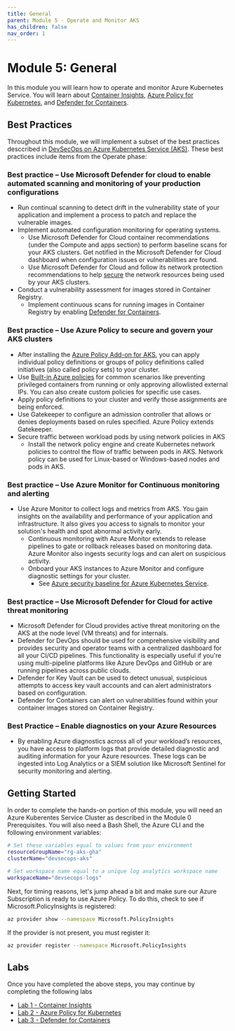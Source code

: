 ```yaml
---
title: General
parent: Module 5 - Operate and Monitor AKS
has_children: false
nav_order: 1
---
```


# Module 5: General
In this module you will learn how to operate and monitor Azure Kubernetes Service.  You will learn about [Container Insights](https://learn.microsoft.com/en-us/azure/azure-monitor/containers/container-insights-overview), [Azure Policy for Kubernetes](https://learn.microsoft.com/en-us/azure/governance/policy/concepts/policy-for-kubernetes), and [Defender for Containers](https://learn.microsoft.com/en-us/azure/defender-for-cloud/defender-for-containers-introduction).

## Best Practices
Throughout this module, we will implement a subset of the best practices desccribed in [DevSecOps on Azure Kubernetes Service (AKS)](https://learn.microsoft.com/en-us/azure/architecture/guide/devsecops/devsecops-on-aks).  These best practices include items from the Operate phase:

### Best practice – Use Microsoft Defender for cloud to enable automated scanning and monitoring of your production configurations
- Run continual scanning to detect drift in the vulnerability state of your application and implement a process to patch and replace the vulnerable images.
- Implement automated configuration monitoring for operating systems.
  - Use Microsoft Defender for Cloud container recommendations (under the Compute and apps section) to perform baseline scans for your AKS clusters. Get notified in the Microsoft Defender for Cloud dashboard when configuration issues or vulnerabilities are found.
  - Use Microsoft Defender for Cloud and follow its network protection recommendations to help [secure](https://learn.microsoft.com/en-us/azure/defender-for-cloud/protect-network-resources) the network resources being used by your AKS clusters.
- Conduct a vulnerability assessment for images stored in Container Registry.
  - Implement continuous scans for running images in Container Registry by enabling [Defender for Containers](https://learn.microsoft.com/en-us/azure/defender-for-cloud/defender-for-containers-vulnerability-assessment-azure).

### Best practice – Use Azure Policy to secure and govern your AKS clusters
- After installing the [Azure Policy Add-on for AKS](https://learn.microsoft.com/en-us/azure/aks/use-azure-policy), you can apply individual policy definitions or groups of policy definitions called initiatives (also called policy sets) to your cluster.
- Use [Built-in Azure policies](https://learn.microsoft.com/en-us/azure/aks/policy-reference) for common scenarios like preventing privileged containers from running or only approving allowlisted external IPs. You can also create custom policies for specific use cases.
- Apply policy definitions to your cluster and verify those assignments are being enforced.
- Use Gatekeeper to configure an admission controller that allows or denies deployments based on rules specified. Azure Policy extends Gatekeeper.
- Secure traffic between workload pods by using network policies in AKS
  - Install the network policy engine and create Kubernetes network policies to control the flow of traffic between pods in AKS. Network policy can be used for Linux-based or Windows-based nodes and pods in AKS.

### Best practice – Use Azure Monitor for Continuous monitoring and alerting
- Use Azure Monitor to collect logs and metrics from AKS. You gain insights on the availability and performance of your application and infrastructure. It also gives you access to signals to monitor your solution's health and spot abnormal activity early.
  - Continuous monitoring with Azure Monitor extends to release pipelines to gate or rollback releases based on monitoring data. Azure Monitor also ingests security logs and can alert on suspicious activity.
  - Onboard your AKS instances to Azure Monitor and configure diagnostic settings for your cluster.
    - See [Azure security baseline for Azure Kubernetes Service](https://learn.microsoft.com/en-us/security/benchmark/azure/baselines/aks-security-baseline).

### Best practice – Use Microsoft Defender for Cloud for active threat monitoring
- Microsoft Defender for Cloud provides active threat monitoring on the AKS at the node level (VM threats) and for internals.
- Defender for DevOps should be used for comprehensive visibility and provides security and operator teams with a centralized dashboard for all your CI/CD pipelines. This functionality is especially useful if you're using multi-pipeline platforms like Azure DevOps and GitHub or are running pipelines across public clouds.
- Defender for Key Vault can be used to detect unusual, suspicious attempts to access key vault accounts and can alert administrators based on configuration.
- Defender for Containers can alert on vulnerabilities found within your container images stored on Container Registry.

### Best Practice – Enable diagnostics on your Azure Resources
- By enabling Azure diagnostics across all of your workload’s resources, you have access to platform logs that provide detailed diagnostic and auditing information for your Azure resources. These logs can be ingested into Log Analytics or a SIEM solution like Microsoft Sentinel for security monitoring and alerting.

## Getting Started
In order to complete the hands-on portion of this module, you will need an Azure Kuberentes Service Cluster as described in the Module 0 Prerequisites.  You will also need a Bash Shell, the Azure CLI and the following environment variables:

```bash
# Set these variables equal to values from your environment
resourceGroupName="rg-aks-gha"
clusterName="devsecops-aks"

# Set workspace name equal to a unique log analytics workspace name
workspaceName="devsecops-logs" 
``` 

Next, for timing reasons, let's jump ahead a bit and make sure our Azure Subscription is ready to use Azure Policy.  To do this, check to see if Microsoft.PolicyInsights is registered:
```bash
az provider show --namespace Microsoft.PolicyInsights
```

If the provider is not present, you must register it:

```bash
az provider register --namespace Microsoft.PolicyInsights
```

## Labs
Once you have completed the above steps, you may continue by completing the following labs
- [Lab 1 - Container Insights](Lab01.md)
- [Lab 2 - Azure Policy for Kubernetes](Lab02.md)
- [Lab 3 - Defender for Containers](Lab03.md)